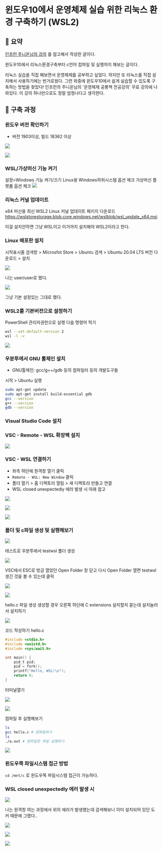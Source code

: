 # 윈도우10에서 운영체제 실습 위한 리눅스 환경 구축하기 (WSL2)

## 📖 요약
[인프런 주니온님의 강의](https://www.inflearn.com/course/%EC%9A%B4%EC%98%81%EC%B2%B4%EC%A0%9C-%EA%B3%B5%EB%A3%A1%EC%B1%85-%EC%A0%84%EA%B3%B5%EA%B0%95%EC%9D%98/) 를 참고해서 작성한 글이다.

윈도우10에서 리눅스환경구축부터 c언어 컴파일 및 실행까지 해보는 글이다.

리눅스 실습을 직접 해보면서 운영체제를 공부하고 싶었다. 하지만 또 리눅스를 직접 설치해서 사용하기에는 번거로웠다. 그런 와중에 윈도우10에서 쉽게 실습할 수 있도록 구축하는 방법을 찾았다! 인프런의 주니온님의 '운영체제 공룡책 전공강의' 무료 강의에 나와있다. 이 강의 하나만으로도 정말 엄청나다고 생각한다.


## 📖 구축 과정

### 윈도우 버전 확인하기
- 버전 1903이상, 빌드 18362 이상

![](md-images/linux-for-windows/2022-07-02-04-24-01.png)

![](md-images/linux-for-windows/2022-07-02-04-24-17.png)

### WSL/가상머신 기능 켜기
설정>Windows 기능 켜기/끄기
Linux용 Windows하위시스템 옵션 체크
가상머신 플랫폼 옵션 체크
![](md-images/linux-for-windows/2022-07-02-04-24-34.png)

### 리눅스 커널 업데이트

x64 머신용 최신 WSL2 Linux 커널 업데이트 패키지 다운로드
https://wslstorestorage.blob.core.windows.net/wslblob/wsl_update_x64.msi

이걸 설치안하면 그냥 WSL이고 이거까지 설치해야 WSL2이라고 한다.

### Linux 배포판 설치
시작표시줄 검색창 > Microsfot Store > Ubuntu 검색 > Ubuntu 20.04 LTS 버전 다운로드 > 설치

![](md-images/linux-for-windows/2022-07-02-04-24-45.png)

나는 user/user로 했다.

![](md-images/linux-for-windows/2022-07-02-04-24-52.png)

그냥 기본 설정있는 그대로 했다.


### WSL2를 기본버전으로 설정하기
PowerShell 관리자권한으로 실행
다음 명령어 적기

```bash
wsl --set-default-version 2
wsl -l -v
```

![](md-images/linux-for-windows/2022-07-02-04-25-02.png)

### 우분투에서 GNU 툴체인 설치

- GNU툴체인: gcc/g++/gdb 등의 컴파일러 등의 개발도구들

시작 > Ubuntu 실행

```bash
sudo apt-get update
sudo apt-get install build-essential gdb
gcc --version
g++ --version
gdb --version
```

### Visual Studio Code 설치

### VSC - Remote - WSL 확장팩 설치
![](md-images/linux-for-windows/2022-07-02-04-25-15.png)

### VSC - WSL 연결하기
- 좌측 하단에 원격창 열기 클릭
- `Remote - WSL: New Window` 클릭
- 폴더 열기 > 홈 디렉토리 열림 > 새 디렉토리 만들고 연결
- WSL closed unexpectedly 에러 발생 시 아래 참고


![](md-images/linux-for-windows/2022-07-02-04-25-35.png)


![](md-images/linux-for-windows/2022-07-02-04-25-40.png)

![](md-images/linux-for-windows/2022-07-02-04-25-47.png)

### 폴더 및 c파일 생성 및 실행해보기

![](md-images/linux-for-windows/2022-07-02-04-25-59.png)

테스트로 우분투에서 testwsl 폴더 생성

![](md-images/linux-for-windows/2022-07-02-04-26-07.png)

VSC에서 ESC로 방금 열었던 Open Folder 창 닫고 다시 Open Folder 열면 testwsl 생긴 것을 볼 수 있는데 클릭

![](md-images/linux-for-windows/2022-07-02-04-26-17.png)

![](md-images/linux-for-windows/2022-07-02-04-26-24.png)

hello.c 파일 생성
생성할 경우 오른쪽 하단에 C extensions 설치할치 묻는데 설치눌러서 설치하기

![](md-images/linux-for-windows/2022-07-02-04-26-32.png)


코드 작성하기
hello.c
```c
#include <stdio.h>
#include <unistd.h>
#include <sys/wait.h>

int main() {
    pid_t pid;
    pid = fork();
    printf("Hello, WSL!\n");
    return 0;
}
```

터미널열기

![](md-images/linux-for-windows/2022-07-02-04-26-39.png)

![](md-images/linux-for-windows/2022-07-02-04-26-43.png)

컴파일 후 실행해보기

```bash
ls
gcc hello.c # 컴파일하기
ls
./a.out # 컴파일한 파일 실행하기
```

![](md-images/linux-for-windows/2022-07-02-04-26-50.png)

### 윈도우쪽 파일시스템 접근 방법
`cd /mnt/c` 로 윈도우쪽 파일시스템 접근이 가능하다.

### WSL closed unexpectedly 에러 발생 시

![](md-images/linux-for-windows/2022-07-02-04-26-56.png)

나는 원격창 여는 과정에서 위의 에러가 발생했는데 검색해보니 이미 설치되어 있던 도커 때문에 그랬다.. 

![](md-images/linux-for-windows/2022-07-02-04-27-03.png)

![](md-images/linux-for-windows/2022-07-02-04-27-09.png)

![](md-images/linux-for-windows/2022-07-02-04-27-13.png)
